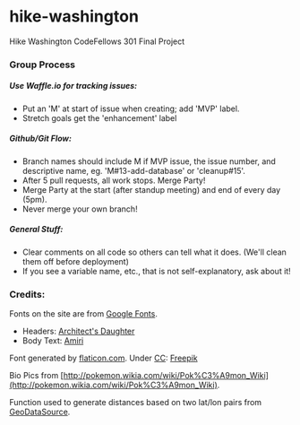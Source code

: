 # hike-washington
Hike Washington CodeFellows 301 Final Project

### Group Process

##### Use Waffle.io for tracking issues:

* Put an 'M' at start of issue when creating; add 'MVP' label.
* Stretch goals get the 'enhancement' label

##### Github/Git Flow:

* Branch names should include M if MVP issue, the issue number, and descriptive name, eg. 'M#13-add-database' or 'cleanup#15'.
* After 5 pull requests, all work stops. Merge Party!
* Merge Party at the start (after standup meeting) and end of every day (5pm).
* Never merge your own branch!

##### General Stuff:

* Clear comments on all code so others can tell what it does. (We'll clean them off before deployment)
* If you see a variable name, etc., that is not self-explanatory, ask about it!

### Credits:

Fonts on the site are from [Google Fonts](https://fonts.google.com/).

* Headers: [Architect's Daughter](https://fonts.google.com/specimen/Architects+Daughter?query=archite)
* Body Text: [Amiri](https://fonts.google.com/specimen/Amiri?query=amiri)


Font generated by [flaticon.com](http://www.flaticon.com).
Under [CC](http://creativecommons.org/licenses/by/3.0/): [Freepik](http://www.freepik.com)</p>

Bio Pics from [http://pokemon.wikia.com/wiki/Pok%C3%A9mon_Wiki](http://pokemon.wikia.com/wiki/Pok%C3%A9mon_Wiki).

Function used to generate distances based on two lat/lon pairs from [GeoDataSource](//http://www.geodatasource.com/developers/javascript).

